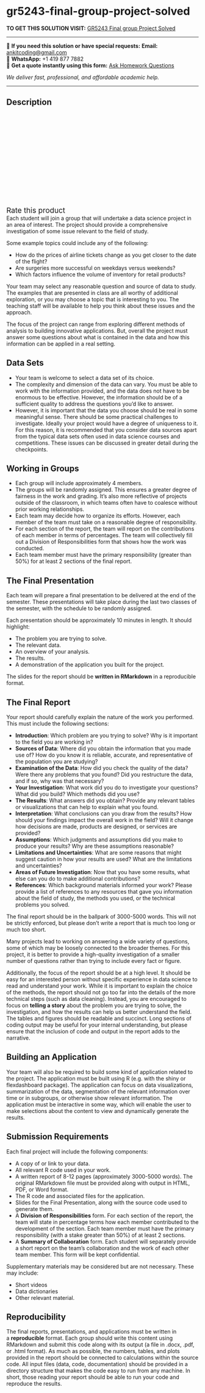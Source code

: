 # gr5243-final-group-project-solved
**TO GET THIS SOLUTION VISIT:** [GR5243 Final group Project Solved](https://www.ankitcodinghub.com/product/gr5243-final-group-project-solved/)


---

📩 **If you need this solution or have special requests:** **Email:** ankitcoding@gmail.com  
📱 **WhatsApp:** +1 419 877 7882  
📄 **Get a quote instantly using this form:** [Ask Homework Questions](https://www.ankitcodinghub.com/services/ask-homework-questions/)

*We deliver fast, professional, and affordable academic help.*

---

<h2>Description</h2>



<div class="kk-star-ratings kksr-auto kksr-align-center kksr-valign-top" data-payload="{&quot;align&quot;:&quot;center&quot;,&quot;id&quot;:&quot;94715&quot;,&quot;slug&quot;:&quot;default&quot;,&quot;valign&quot;:&quot;top&quot;,&quot;ignore&quot;:&quot;&quot;,&quot;reference&quot;:&quot;auto&quot;,&quot;class&quot;:&quot;&quot;,&quot;count&quot;:&quot;0&quot;,&quot;legendonly&quot;:&quot;&quot;,&quot;readonly&quot;:&quot;&quot;,&quot;score&quot;:&quot;0&quot;,&quot;starsonly&quot;:&quot;&quot;,&quot;best&quot;:&quot;5&quot;,&quot;gap&quot;:&quot;4&quot;,&quot;greet&quot;:&quot;Rate this product&quot;,&quot;legend&quot;:&quot;0\/5 - (0 votes)&quot;,&quot;size&quot;:&quot;24&quot;,&quot;title&quot;:&quot;GR5243 Final group Project Solved&quot;,&quot;width&quot;:&quot;0&quot;,&quot;_legend&quot;:&quot;{score}\/{best} - ({count} {votes})&quot;,&quot;font_factor&quot;:&quot;1.25&quot;}">

<div class="kksr-stars">

<div class="kksr-stars-inactive">
            <div class="kksr-star" data-star="1" style="padding-right: 4px">


<div class="kksr-icon" style="width: 24px; height: 24px;"></div>
        </div>
            <div class="kksr-star" data-star="2" style="padding-right: 4px">


<div class="kksr-icon" style="width: 24px; height: 24px;"></div>
        </div>
            <div class="kksr-star" data-star="3" style="padding-right: 4px">


<div class="kksr-icon" style="width: 24px; height: 24px;"></div>
        </div>
            <div class="kksr-star" data-star="4" style="padding-right: 4px">


<div class="kksr-icon" style="width: 24px; height: 24px;"></div>
        </div>
            <div class="kksr-star" data-star="5" style="padding-right: 4px">


<div class="kksr-icon" style="width: 24px; height: 24px;"></div>
        </div>
    </div>

<div class="kksr-stars-active" style="width: 0px;">
            <div class="kksr-star" style="padding-right: 4px">


<div class="kksr-icon" style="width: 24px; height: 24px;"></div>
        </div>
            <div class="kksr-star" style="padding-right: 4px">


<div class="kksr-icon" style="width: 24px; height: 24px;"></div>
        </div>
            <div class="kksr-star" style="padding-right: 4px">


<div class="kksr-icon" style="width: 24px; height: 24px;"></div>
        </div>
            <div class="kksr-star" style="padding-right: 4px">


<div class="kksr-icon" style="width: 24px; height: 24px;"></div>
        </div>
            <div class="kksr-star" style="padding-right: 4px">


<div class="kksr-icon" style="width: 24px; height: 24px;"></div>
        </div>
    </div>
</div>


<div class="kksr-legend" style="font-size: 19.2px;">
            <span class="kksr-muted">Rate this product</span>
    </div>
    </div>
<div id="class-project" class="section level2">
Each student will join a group that will undertake a data science project in an area of interest. The project should provide a comprehensive investigation of some issue relevant to the field of study.

Some example topics could include any of the following:

<ul>
<li>How do the prices of airline tickets change as you get closer to the date of the flight?</li>
<li>Are surgeries more successful on weekdays versus weekends?</li>
<li>Which factors influence the volume of inventory for retail products?</li>
</ul>
Your team may select any reasonable question and source of data to study. The examples that are presented in class are all worthy of additional exploration, or you may choose a topic that is interesting to you. The teaching staff will be available to help you think about these issues and the approach.

The focus of the project can range from exploring different methods of analysis to building innovative applications. But, overall the project must answer some questions about what is contained in the data and how this information can be applied in a real setting.

</div>
<div id="data-sets" class="section level2">
<h2>Data Sets</h2>
<ul>
<li>Your team is welcome to select a data set of its choice.</li>
<li>The complexity and dimension of the data can vary. You must be able to work with the information provided, and the data does not have to be enormous to be effective. However, the information should be of a sufficient quality to address the questions you’d like to answer.</li>
<li>However, it is important that the data you choose should be real in some meaningful sense. There should be some practical challenges to investigate. Ideally your project would have a degree of uniqueness to it. For this reason, it is recommended that you consider data sources apart from the typical data sets often used in data science courses and competitions. These issues can be discussed in greater detail during the checkpoints.</li>
</ul>
</div>
<div id="working-in-groups" class="section level2">
<h2>Working in Groups</h2>
<ul>
<li>Each group will include approximately 4 members.</li>
<li>The groups will be randomly assigned. This ensures a greater degree of fairness in the work and grading. It’s also more reflective of projects outside of the classroom, in which teams often have to coalesce without prior working relationships.</li>
<li>Each team may decide how to organize its efforts. However, each member of the team must take on a reasonable degree of responsibility.</li>
<li>For each section of the report, the team will report on the contributions of each member in terms of percentages. The team will collectively fill out a Division of Responsibilities form that shows how the work was conducted.</li>
<li>Each team member must have the primary responsibility (greater than 50%) for at least 2 sections of the final report.</li>
</ul>
</div>
<div id="the-final-presentation" class="section level2">
<h2>The Final Presentation</h2>
Each team will prepare a final presentation to be delivered at the end of the semester. These presentations will take place during the last two classes of the semester, with the schedule to be randomly assigned.

Each presentation should be approximately 10 minutes in length. It should highlight:

<ul>
<li>The problem you are trying to solve.</li>
<li>The relevant data.</li>
<li>An overview of your analysis.</li>
<li>The results.</li>
<li>A demonstration of the application you built for the project.</li>
</ul>
The slides for the report should be&nbsp;<strong>written in RMarkdown</strong>&nbsp;in a reproducible format.

</div>
<div id="the-final-report" class="section level2">
<h2>The Final Report</h2>
Your report should carefully explain the nature of the work you performed. This must include the following sections:

<ul>
<li><strong>Introduction</strong>: Which problem are you trying to solve? Why is it important to the field you are working in?</li>
<li><strong>Sources of Data</strong>: Where did you obtain the information that you made use of? How do you know it is reliable, accurate, and representative of the population you are studying?</li>
<li><strong>Examination of the Data</strong>: How did you check the quality of the data? Were there any problems that you found? Did you restructure the data, and if so, why was that necessary?</li>
<li><strong>Your Investigation</strong>: What work did you do to investigate your questions? What did you build? Which methods did you use?</li>
<li><strong>The Results</strong>: What answers did you obtain? Provide any relevant tables or visualizations that can help to explain what you found.</li>
<li><strong>Interpretation</strong>: What conclusions can you draw from the results? How should your findings impact the overall work in the field? Will it change how decisions are made, products are designed, or services are provided?</li>
<li><strong>Assumptions</strong>: Which judgments and assumptions did you make to produce your results? Why are these assumptions reasonable?</li>
<li><strong>Limitations and Uncertainties</strong>: What are some reasons that might suggest caution in how your results are used? What are the limitations and uncertainties?</li>
<li><strong>Areas of Future Investigation</strong>: Now that you have some results, what else can you do to make additional contributions?</li>
<li><strong>References</strong>: Which background materials informed your work? Please provide a list of references to any resources that gave you information about the field of study, the methods you used, or the technical problems you solved.</li>
</ul>
The final report should be in the ballpark of 3000-5000 words. This will not be strictly enforced, but please don’t write a report that is much too long or much too short.

Many projects lead to working on answering a wide variety of questions, some of which may be loosely connected to the broader themes. For this project, it is better to provide a high-quality investigation of a smaller number of questions rather than trying to include every fact or figure.

Additionally, the focus of the report should be at a high level. It should be easy for an interested person without specific experience in data science to read and understand your work. While it is important to explain the choice of the methods, the report should not go too far into the details of the more technical steps (such as data cleaning). Instead, you are encouraged to focus on&nbsp;<strong>telling a story</strong>&nbsp;about the problem you are trying to solve, the investigation, and how the results can help us better understand the field. The tables and figures should be readable and succinct. Long sections of coding output may be useful for your internal understanding, but please ensure that the inclusion of code and output in the report adds to the narrative.

</div>
<div id="building-an-application" class="section level2">
<h2>Building an Application</h2>
Your team will also be required to build some kind of application related to the project. The application must be built using R (e.g.&nbsp;with the shiny or flexdashboard package). The application can focus on data visualizations, summarization of the data, segmentation of the relevant information over time or in subgroups, or otherwise show relevant information. The application must be interactive in some way, which will enable the user to make selections about the content to view and dynamically generate the results.

</div>
<div id="submission-requirements" class="section level2">
<h2>Submission Requirements</h2>
Each final project will include the following components:

<ul>
<li>A copy of or link to your data.</li>
<li>All relevant R code used in your work.</li>
<li>A written report of 8-12 pages (approximately 3000-5000 words). The original RMarkdown file must be provided along with output in HTML, PDF, or Word format.</li>
<li>The R code and associated files for the application.</li>
<li>Slides for the Final Presentation, along with the source code used to generate them.</li>
<li>A&nbsp;<strong>Division of Responsibilities</strong>&nbsp;form. For each section of the report, the team will state in percentage terms how each member contributed to the development of the section. Each team member must have the primary responsibility (with a stake greater than 50%) of at least 2 sections.</li>
<li>A&nbsp;<strong>Summary of Collaboration</strong>&nbsp;form. Each student will separately provide a short report on the team’s collaboration and the work of each other team member. This form will be kept confidential.</li>
</ul>
Supplementary materials may be considered but are not necessary. These may include:

<ul>
<li>Short videos</li>
<li>Data dictionaries</li>
<li>Other relevant material.</li>
</ul>
</div>
<div id="reproducibility" class="section level2">
<h2>Reproducibility</h2>
The final reports, presentations, and applications must be written in a&nbsp;<strong>reproducible</strong>&nbsp;format. Each group should write this content using RMarkdown and submit this code along with its output (a file in .docx, .pdf, or .html format). As much as possible, the numbers, tables, and plots provided in the report should be connected to calculations within the source code. All input files (data, code, documentation) should be provided in a directory structure that makes the code easy to run from any machine. In short, those reading your report should be able to run your code and reproduce the results.

</div>
<div id="submissions-and-checkpoints" class="section level2"></div>
